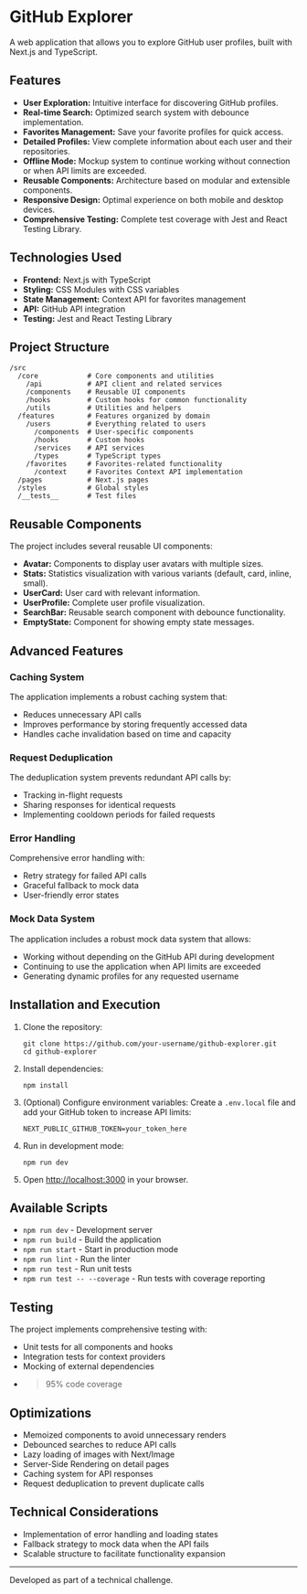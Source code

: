 # GitHub Explorer

A web application that allows you to explore GitHub user profiles, built with Next.js and TypeScript.

## Features

- **User Exploration:** Intuitive interface for discovering GitHub profiles.
- **Real-time Search:** Optimized search system with debounce implementation.
- **Favorites Management:** Save your favorite profiles for quick access.
- **Detailed Profiles:** View complete information about each user and their repositories.
- **Offline Mode:** Mockup system to continue working without connection or when API limits are exceeded.
- **Reusable Components:** Architecture based on modular and extensible components.
- **Responsive Design:** Optimal experience on both mobile and desktop devices.
- **Comprehensive Testing:** Complete test coverage with Jest and React Testing Library.

## Technologies Used

- **Frontend:** Next.js with TypeScript
- **Styling:** CSS Modules with CSS variables
- **State Management:** Context API for favorites management
- **API:** GitHub API integration
- **Testing:** Jest and React Testing Library

## Project Structure

```
/src
  /core            # Core components and utilities
    /api           # API client and related services
    /components    # Reusable UI components
    /hooks         # Custom hooks for common functionality
    /utils         # Utilities and helpers
  /features        # Features organized by domain
    /users         # Everything related to users
      /components  # User-specific components
      /hooks       # Custom hooks
      /services    # API services
      /types       # TypeScript types
    /favorites     # Favorites-related functionality
      /context     # Favorites Context API implementation
  /pages           # Next.js pages
  /styles          # Global styles
  /__tests__       # Test files
```

## Reusable Components

The project includes several reusable UI components:

- **Avatar:** Components to display user avatars with multiple sizes.
- **Stats:** Statistics visualization with various variants (default, card, inline, small).
- **UserCard:** User card with relevant information.
- **UserProfile:** Complete user profile visualization.
- **SearchBar:** Reusable search component with debounce functionality.
- **EmptyState:** Component for showing empty state messages.

## Advanced Features

### Caching System

The application implements a robust caching system that:
- Reduces unnecessary API calls
- Improves performance by storing frequently accessed data
- Handles cache invalidation based on time and capacity

### Request Deduplication

The deduplication system prevents redundant API calls by:
- Tracking in-flight requests
- Sharing responses for identical requests
- Implementing cooldown periods for failed requests

### Error Handling

Comprehensive error handling with:
- Retry strategy for failed API calls
- Graceful fallback to mock data
- User-friendly error states

### Mock Data System

The application includes a robust mock data system that allows:
- Working without depending on the GitHub API during development
- Continuing to use the application when API limits are exceeded
- Generating dynamic profiles for any requested username

## Installation and Execution

1. Clone the repository:
   ```
   git clone https://github.com/your-username/github-explorer.git
   cd github-explorer
   ```

2. Install dependencies:
   ```
   npm install
   ```

3. (Optional) Configure environment variables:
   Create a `.env.local` file and add your GitHub token to increase API limits:
   ```
   NEXT_PUBLIC_GITHUB_TOKEN=your_token_here
   ```

4. Run in development mode:
   ```
   npm run dev
   ```

5. Open [http://localhost:3000](http://localhost:3000) in your browser.

## Available Scripts

- `npm run dev` - Development server
- `npm run build` - Build the application
- `npm run start` - Start in production mode
- `npm run lint` - Run the linter
- `npm run test` - Run unit tests
- `npm run test -- --coverage` - Run tests with coverage reporting

## Testing

The project implements comprehensive testing with:
- Unit tests for all components and hooks
- Integration tests for context providers
- Mocking of external dependencies
- >95% code coverage

## Optimizations

- Memoized components to avoid unnecessary renders
- Debounced searches to reduce API calls
- Lazy loading of images with Next/Image
- Server-Side Rendering on detail pages
- Caching system for API responses
- Request deduplication to prevent duplicate calls

## Technical Considerations

- Implementation of error handling and loading states
- Fallback strategy to mock data when the API fails
- Scalable structure to facilitate functionality expansion

---

Developed as part of a technical challenge.
